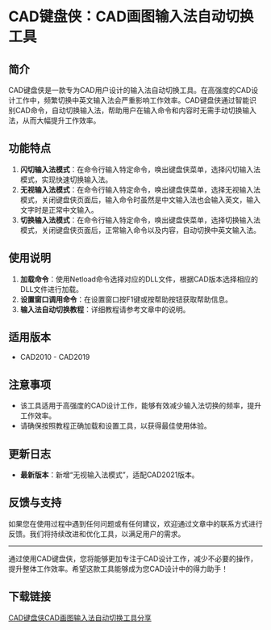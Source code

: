 # CAD键盘侠：CAD画图输入法自动切换工具

## 简介

CAD键盘侠是一款专为CAD用户设计的输入法自动切换工具。在高强度的CAD设计工作中，频繁切换中英文输入法会严重影响工作效率。CAD键盘侠通过智能识别CAD命令，自动切换输入法，帮助用户在输入命令和内容时无需手动切换输入法，从而大幅提升工作效率。

## 功能特点

1. **闪切输入法模式**：在命令行输入特定命令，唤出键盘侠菜单，选择闪切输入法模式，实现快速切换输入法。
2. **无视输入法模式**：在命令行输入特定命令，唤出键盘侠菜单，选择无视输入法模式，关闭键盘侠页面后，输入命令时虽然是中文输入法也会输入英文，输入文字时是正常中文输入。
3. **切换输入法模式**：在命令行输入特定命令，唤出键盘侠菜单，选择切换输入法模式，关闭键盘侠页面后，正常输入命令以及内容，自动切换中英文输入法。

## 使用说明

1. **加载命令**：使用Netload命令选择对应的DLL文件，根据CAD版本选择相应的DLL文件进行加载。
2. **设置窗口调用命令**：在设置窗口按F1键或按帮助按钮获取帮助信息。
3. **输入法自动切换教程**：详细教程请参考文章中的说明。

## 适用版本

- CAD2010 - CAD2019

## 注意事项

- 该工具适用于高强度的CAD设计工作，能够有效减少输入法切换的频率，提升工作效率。
- 请确保按照教程正确加载和设置工具，以获得最佳使用体验。

## 更新日志

- **最新版本**：新增“无视输入法模式”，适配CAD2021版本。

## 反馈与支持

如果您在使用过程中遇到任何问题或有任何建议，欢迎通过文章中的联系方式进行反馈。我们将持续改进和优化工具，以满足用户的需求。

---

通过使用CAD键盘侠，您将能够更加专注于CAD设计工作，减少不必要的操作，提升整体工作效率。希望这款工具能够成为您CAD设计中的得力助手！

## 下载链接

[CAD键盘侠CAD画图输入法自动切换工具分享](https://pan.quark.cn/s/c7c405065c8e)